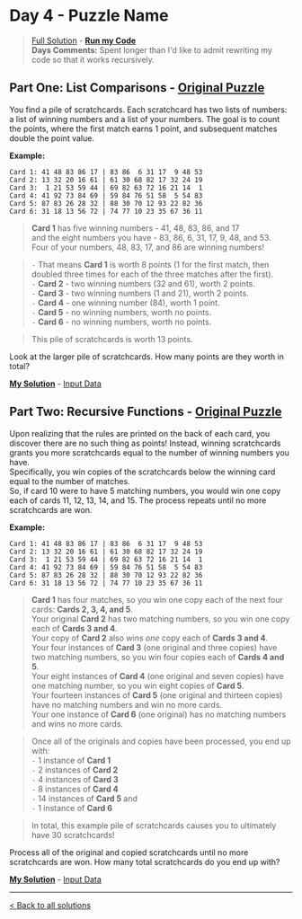 # Day 4 - Puzzle Name

>[Full Solution](https://github.com/codehath/advent-of-code-2023/blob/main/day-4/advent_day_4.py)  - __[Run my Code]()__  
__Days Comments:__
Spent longer than I'd like to admit rewriting my code so that it works recursively.


## Part One: List Comparisons - [Original Puzzle](https://adventofcode.com/2023/day/4)

You find a pile of scratchcards. Each scratchcard has two lists of numbers: a list of winning numbers and a list of your numbers. The goal is to count the points, where the first match earns 1 point, and subsequent matches double the point value. 

__Example:__

```
Card 1: 41 48 83 86 17 | 83 86  6 31 17  9 48 53
Card 2: 13 32 20 16 61 | 61 30 68 82 17 32 24 19
Card 3:  1 21 53 59 44 | 69 82 63 72 16 21 14  1
Card 4: 41 92 73 84 69 | 59 84 76 51 58  5 54 83
Card 5: 87 83 26 28 32 | 88 30 70 12 93 22 82 36
Card 6: 31 18 13 56 72 | 74 77 10 23 35 67 36 11
```

> __Card 1__ has five winning numbers - 41, 48, 83, 86, and 17  
and the eight numbers you have - 83, 86, 6, 31, 17, 9, 48, and 53.  
Four of your numbers, 48, 83, 17, and 86 are winning numbers!  

> `-` That means __Card 1__ is worth 8 points (1 for the first match, then doubled three times for each of the three matches after the first).  
`-` __Card 2__ - two winning numbers (32 and 61), worth 2 points.  
`-` __Card 3__ - two winning numbers (1 and 21), worth 2 points.  
`-` __Card 4__ - one winning number (84), worth 1 point.  
`-` __Card 5__ - no winning numbers, worth no points.  
`-` __Card 6__ - no winning numbers, worth no points.  

> This pile of scratchcards is worth 13 points.

Look at the larger pile of scratchcards. How many points are they worth in total?

__[My Solution](https://github.com/codehath/advent-of-code-2023/blob/main/day-4/advent_day_4_part_1.py)__ - [Input Data](https://github.com/codehath/advent-of-code-2023/blob/main/day-4/input/input_day_04.txt)

## Part Two: Recursive Functions - [Original Puzzle](https://adventofcode.com/2023/day/4)

Upon realizing that the rules are printed on the back of each card, you discover there are no such thing as points! Instead, winning scratchcards grants you more scratchcards equal to the number of winning numbers you have.  
Specifically, you win copies of the scratchcards below the winning card equal to the number of matches.  
So, if card 10 were to have 5 matching numbers, you would win one copy each of cards 11, 12, 13, 14, and 15.
The process repeats until no more scratchcards are won.

__Example:__

```
Card 1: 41 48 83 86 17 | 83 86  6 31 17  9 48 53
Card 2: 13 32 20 16 61 | 61 30 68 82 17 32 24 19
Card 3:  1 21 53 59 44 | 69 82 63 72 16 21 14  1
Card 4: 41 92 73 84 69 | 59 84 76 51 58  5 54 83
Card 5: 87 83 26 28 32 | 88 30 70 12 93 22 82 36
Card 6: 31 18 13 56 72 | 74 77 10 23 35 67 36 11
```
> __Card 1__ has four matches, so you win one copy each of the next four cards: __Cards 2, 3, 4, and 5__.  
Your original __Card 2__ has two matching numbers, so you win one copy each of __Cards 3 and 4__.  
Your copy of __Card 2__ also wins _one_ copy each of __Cards 3 and 4__.  
Your four instances of __Card 3__ (one original and three copies) have two matching numbers, so you win four copies each of __Cards 4 and 5__.  
Your eight instances of __Card 4__ (one original and seven copies) have one matching number, so you win eight copies of __Card 5__.  
Your fourteen instances of __Card 5__ (one original and thirteen copies) have no matching numbers and win no more cards.  
Your one instance of __Card 6__ (one original) has no matching numbers and wins no more cards.  

> Once all of the originals and copies have been processed, you end up with:  
`-` 1 instance of __Card 1__  
`-` 2 instances of __Card 2__  
`-` 4 instances of __Card 3__  
`-` 8 instances of __Card 4__  
`-` 14 instances of __Card 5__ and  
`-` 1 instance of __Card 6__  
 

> In total, this example pile of scratchcards causes you to ultimately have 30 scratchcards! 

Process all of the original and copied scratchcards until no more scratchcards are won. How many total scratchcards do you end up with?

__[My Solution](https://github.com/codehath/advent-of-code-2023/blob/main/day-4/advent_day_4_part_2.py)__ - [Input Data](https://github.com/codehath/advent-of-code-2023/blob/main/day-4/input/input_day_04.txt)

---
[< Back to all solutions](https://github.com/codehath/advent-of-code-2023/tree/main)